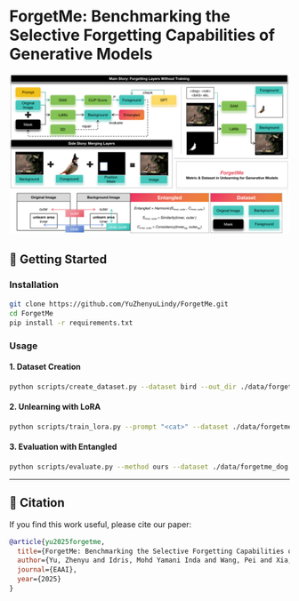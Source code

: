 # ForgetMe: Benchmarking the Selective Forgetting Capabilities of Generative Models

<p align="center"> <img src="docs/pipeline.png" alt="ForgetMe Overview" width="800"/> </p>

## 🚀 Getting Started

### Installation

```bash
git clone https://github.com/YuZhenyuLindy/ForgetMe.git
cd ForgetMe
pip install -r requirements.txt
```

### Usage

#### 1. Dataset Creation

```bash
python scripts/create_dataset.py --dataset bird --out_dir ./data/forgetme_bird
```

#### 2. Unlearning with LoRA

```bash
python scripts/train_lora.py --prompt "<cat>" --dataset ./data/forgetme_cat
```

#### 3. Evaluation with Entangled

```bash
python scripts/evaluate.py --method ours --dataset ./data/forgetme_dog
```

---

## 📜 Citation

If you find this work useful, please cite our paper:

```bibtex
@article{yu2025forgetme,
  title={ForgetMe: Benchmarking the Selective Forgetting Capabilities of Generative Models},
  author={Yu, Zhenyu and Idris, Mohd Yamani Inda and Wang, Pei and Xia, Yuelong and Xiang, Yong},
  journal={EAAI},
  year={2025}
}
```
